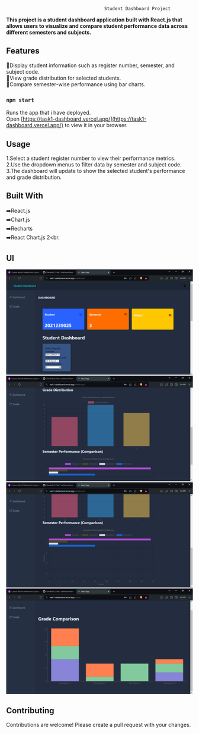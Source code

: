 
                                                 
                                         Student Dashboard Project 

**This project is a student dashboard application built with React.js that allows users to visualize and compare student performance data across different semesters and subjects.**

## Features
🎯Display student information such as register number, semester, and subject code.<br>
🎯View grade distribution for selected students.<br>
🎯Compare semester-wise performance using bar charts.


### `npm start`

Runs the app that i have deployed.\
Open [https://task1-dashboard.vercel.app/](https://task1-dashboard.vercel.app/) to view it in your browser.

## Usage
1.Select a student register number to view their performance metrics.<br>
2.Use the dropdown menus to filter data by semester and subject code.<br>
3.The dashboard will update to show the selected student's performance and grade distribution.

## Built With
➡️React.js<br>
➡️Chart.js<br>
➡️Recharts<br>
➡️React Chart.js 2<br.

## UI
<img src="https://github.com/VimaleshCT/Task1/blob/main/src/Images/scrnshot1.png" alt="Alt text" title="Dasboard page-1">
<img src="https://github.com/VimaleshCT/Task1/blob/main/src/Images/scrnshot2.png" alt="Alt text" title="Dasboard page-2">
<img src="https://github.com/VimaleshCT/Task1/blob/main/src/Images/scrnshot3.png" alt="Alt text" title="Dasboard page-3">
<img src="https://github.com/VimaleshCT/Task1/blob/main/src/Images/scenshot4.png" alt="Alt text" title="Dasboard page-4">

## Contributing
Contributions are welcome! Please create a pull request with your changes.

